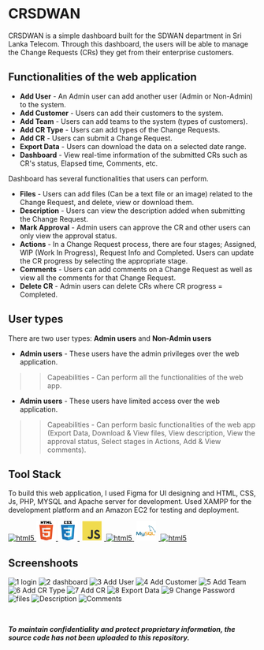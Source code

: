 # CRSDWAN
CRSDWAN is a simple dashboard built for the SDWAN department in Sri Lanka Telecom. Through this dashboard, the users will be able to manage the Change Requests (CRs) they get from their enterprise customers.

## Functionalities of the web application

- **Add User** - An Admin user can add another user (Admin or Non-Admin) to the system.
- **Add Customer** - Users can add their customers to the system.
- **Add Team** - Users can add teams to the system (types of customers).
- **Add CR Type** - Users can add types of the Change Requests.
- **Add CR** - Users can submit a Change Request.
- **Export Data** - Users can download the data on a selected date range.
- **Dashboard** - View real-time information of the submitted CRs such as CR's status, Elapsed time, Comments, etc.

Dashboard has several functionalities that users can perform.

- **Files** - Users can add files (Can be a text file or an image) related to the Change Request, and delete, view or download them.
- **Description** - Users can view the description added when submitting the Change Request.
- **Mark Approval** - Admin users can approve the CR and other users can only view the approval status.
- **Actions** - In a Change Request process, there are four stages; Assigned, WIP (Work In Progress), Request Info and Completed. Users can update the CR progress by selecting the appropriate stage.
- **Comments** - Users can add comments on a Change Request as well as view all the comments for that Change Request.
- **Delete CR** - Admin users can delete CRs where CR progress = Completed.

## User types
There are two user types: **Admin users** and **Non-Admin users**

- **Admin users** - These users have the admin privileges over the web application.
>> Capeabilities - Can perform all the functionalities of the web app.

- **Admin users** - These users have limited access over the web application.
>> Capeabilities - Can perform basic functionalities of the web app (Export Data, Download & View files, View description, View the approval status, Select stages in Actions, Add & View comments).

## Tool Stack
To build this web application, I used Figma for UI designing and HTML, CSS, Js, PHP, MYSQL and Apache server for development. Used XAMPP for the development platform and an Amazon EC2 for testing and deployment.
<p align="left" >
  <a href="https://www.w3.org/html/" target="_blank" rel="noreferrer"> <img src="https://user-images.githubusercontent.com/25181517/189715289-df3ee512-6eca-463f-a0f4-c10d94a06b2f.png" alt="html5" width="40" height="40"/> </a>
  <a href="https://www.w3.org/html/" target="_blank" rel="noreferrer"> <img src="https://raw.githubusercontent.com/devicons/devicon/master/icons/html5/html5-original-wordmark.svg" alt="html5" width="40" height="40"/> </a>
  <a href="https://www.w3schools.com/css/" target="_blank" rel="noreferrer"> <img src="https://raw.githubusercontent.com/devicons/devicon/master/icons/css3/css3-original-wordmark.svg" alt="css3" width="40" height="40"/> </a>
  <a href="https://developer.mozilla.org/en-US/docs/Web/JavaScript" target="_blank" rel="noreferrer"> <img src="https://raw.githubusercontent.com/devicons/devicon/master/icons/javascript/javascript-original.svg" alt="javascript" width="40" height="40" hspace="5"/> </a>
  <a href="https://www.w3.org/html/" target="_blank" rel="noreferrer"> <img src="https://user-images.githubusercontent.com/25181517/183570228-6a040b9f-3ddf-47a2-a201-743121dac664.png" alt="html5" width="40" height="40"/> </a>
  <a href="https://www.mysql.com/" target="_blank" rel="noreferrer"> <img src="https://raw.githubusercontent.com/devicons/devicon/master/icons/mysql/mysql-original-wordmark.svg" alt="mysql" width="40" height="40" hspace="5"/> </a>
  <a href="https://www.w3.org/html/" target="_blank" rel="noreferrer"> <img src="https://user-images.githubusercontent.com/25181517/183896132-54262f2e-6d98-41e3-8888-e40ab5a17326.png" alt="html5" width="40" height="40"/> </a>
</p>

## Screenshoots
![1  login](https://github.com/MadhukaD/CRSDWAN/assets/83831219/9cdab398-654b-4d63-9283-c37ee27bb446)
![2  dashboard](https://github.com/MadhukaD/CRSDWAN/assets/83831219/7369211d-4ac7-480d-b9e6-c6e66be383b0)
![3  Add User](https://github.com/MadhukaD/CRSDWAN/assets/83831219/9813c3fc-fc71-4c86-a77f-abda56bd5ac4)
![4  Add Customer](https://github.com/MadhukaD/CRSDWAN/assets/83831219/3abf6af9-4f51-4d92-b5d4-97cedafacc3a)
![5  Add Team](https://github.com/MadhukaD/CRSDWAN/assets/83831219/7b7a925d-2a14-4cab-8611-c2a853b53c33)
![6  Add CR Type](https://github.com/MadhukaD/CRSDWAN/assets/83831219/746bac18-0114-42e7-b3c9-f5987fc45949)
![7  Add CR](https://github.com/MadhukaD/CRSDWAN/assets/83831219/f40a0d96-0644-4cbf-81e0-bcf15da0d0d4)
![8  Export Data](https://github.com/MadhukaD/CRSDWAN/assets/83831219/b98d9e70-353d-4c44-acbf-353cdbace962)
![9  Change Password](https://github.com/MadhukaD/CRSDWAN/assets/83831219/157e7fd0-8f69-45f7-9e1c-1032099fec8a)
![files](https://github.com/MadhukaD/CRSDWAN/assets/83831219/ba6ef9a3-67a4-4f7c-866a-d1cb967590d8)
![Description](https://github.com/MadhukaD/CRSDWAN/assets/83831219/a1991154-ab5a-43b2-82ee-9b5bcbd4bcc1)
![Comments](https://github.com/MadhukaD/CRSDWAN/assets/83831219/cb7d0b31-3d22-45f6-a4d4-1ebe75712cad)

<br>

***To maintain confidentiality and protect proprietary information, the source code has not been uploaded to this repository.***
